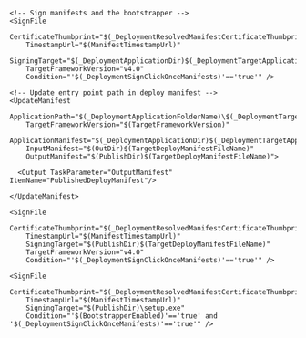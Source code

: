   <!-- Copied from Microsoft.Common.CurrentVersion.targets -->
  <Target
      Name="_DeploymentSignClickOnceDeployment">

    <!-- Sign manifests and the bootstrapper -->
    <SignFile
        CertificateThumbprint="$(_DeploymentResolvedManifestCertificateThumbprint)"
        TimestampUrl="$(ManifestTimestampUrl)"
        SigningTarget="$(_DeploymentApplicationDir)$(_DeploymentTargetApplicationManifestFileName)"
        TargetFrameworkVersion="v4.0"
        Condition="'$(_DeploymentSignClickOnceManifests)'=='true'" />

    <!-- Update entry point path in deploy manifest -->
    <UpdateManifest
        ApplicationPath="$(_DeploymentApplicationFolderName)\$(_DeploymentTargetApplicationManifestFileName)"
        TargetFrameworkVersion="$(TargetFrameworkVersion)"
        ApplicationManifest="$(_DeploymentApplicationDir)$(_DeploymentTargetApplicationManifestFileName)"
        InputManifest="$(OutDir)$(TargetDeployManifestFileName)"
        OutputManifest="$(PublishDir)$(TargetDeployManifestFileName)">

      <Output TaskParameter="OutputManifest" ItemName="PublishedDeployManifest"/>

    </UpdateManifest>

    <SignFile
        CertificateThumbprint="$(_DeploymentResolvedManifestCertificateThumbprint)"
        TimestampUrl="$(ManifestTimestampUrl)"
        SigningTarget="$(PublishDir)$(TargetDeployManifestFileName)"
        TargetFrameworkVersion="v4.0"
        Condition="'$(_DeploymentSignClickOnceManifests)'=='true'" />

    <SignFile
        CertificateThumbprint="$(_DeploymentResolvedManifestCertificateThumbprint)"
        TimestampUrl="$(ManifestTimestampUrl)"
        SigningTarget="$(PublishDir)\setup.exe"
        Condition="'$(BootstrapperEnabled)'=='true' and '$(_DeploymentSignClickOnceManifests)'=='true'" />


  </Target>
